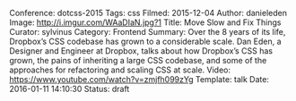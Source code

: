 Conference: dotcss-2015
Tags: css
Filmed: 2015-12-04
Author: danieleden
Image: http://i.imgur.com/WAaDIaN.jpg?1
Title: Move Slow and Fix Things
Curator: sylvinus
Category: Frontend
Summary: Over the 8 years of its life, Dropbox’s CSS codebase has grown to a considerable scale. Dan Eden, a Designer and Engineer at Dropbox, talks about how Dropbox’s CSS has grown, the pains of inheriting a large CSS codebase, and some of the approaches for refactoring and scaling CSS at scale.
Video: https://www.youtube.com/watch?v=zmjfh099zYg
Template: talk
Date: 2016-01-11 14:10:30
Status: draft
